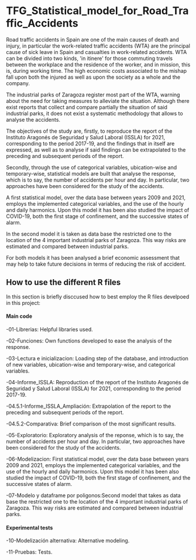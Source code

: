# TFG_Statistical_model_for_Road_Traffic_Accidents

Road traffic accidents in Spain are one of the main causes of death and injury, in particular the work-related traffic accidents (WTA) are the principal cause of sick leave in Spain and casualties in work-related accidents. WTA can be divided  into two kinds, 'in itinere' for those commuting travels between the workplace and the residence of the worker, and in mission, this is, during working time. The high economic costs associated to the mishap fall upon both the injured as well as upon the society as a whole and the company.

The industrial parks of Zaragoza register most part of the WTA, warning about the need for taking measures to alleviate the situation. Although there exist reports that collect and compare partially the situation of said industrial parks, it does not exist a  systematic methodology that allows to analyse the accidents.

The objectives of the study are, firstly, to reproduce the report of the Instituto Aragonés de Seguridad y Salud Laboral (ISSLA) for 2021, corresponding to the period 2017-19, and the findings that in itself are expressed, as well as to analyse if said findings can be extrapolated to the preceding and subsequent periods of the report.

Secondly, through the use of categorical variables, ubication-wise and temporary-wise,  statistical models are built that analyse the response, which is to say, the number of accidents per hour and day. In particular, two approaches have been considered for the study of the accidents.

A first statistical model, over the data base between years 2009 and 2021, employs the implemented categorical variables, and the use of the hourly and daily harmonics. Upon this model it has been also studied the impact of  COVID-19, both the first stage of confinement, and the successive states of alarm.

In the second model it is taken as data base the restricted one to the location of the 4 important industrial parks of Zaragoza. This way risks are estimated and compared between industrial parks.

For both models it has been analysed a  brief economic assessment that may help to take future decisions in terms of reducing the risk of accident.


## How to use the different R files 

In this section is briefly disccused how to best employ the R files develpoed in this project:

#### Main code

-01-Librerias: Helpful libraries used.

-02-Funciones: Own functions developed to ease the analysis of the response.

-03-Lectura e inicializacion: Loading step of the database, and introduction of new variables, ubication-wise and temporary-wise, and categorical variables.

-04-Informe_ISSLA: Reproduction of the report of the Instituto Aragonés de Seguridad y Salud Laboral (ISSLA) for 2021, corresponding to the period 2017-19.

-04.5.1-Informe_ISSLA_Ampliación: Extrapolation of the report to the preceding and subsequent periods of the report.

-04.5.2-Comparativa: Brief comparison of the most significant results. 

-05-Exploratorio: Exploratory analysis of the reponse, which is to say, the number of accidents per hour and day. In particular, two approaches have been considered for the study of the accidents.

-06-Modelizacion: First statistical model, over the data base between years 2009 and 2021, employs the implemented categorical variables, and the use of the hourly and daily harmonics. Upon this model it has been also studied the impact of  COVID-19, both the first stage of confinement, and the successive states of alarm.

-07-Modelo y dataframe por poligonos:Second model that takes as data base the restricted one to the location of the 4 important industrial parks of Zaragoza. This way risks are estimated and compared between industrial parks.

#### Experimental tests

-10-Modelización alternativa: Alternative modeling.

-11-Pruebas: Tests.
